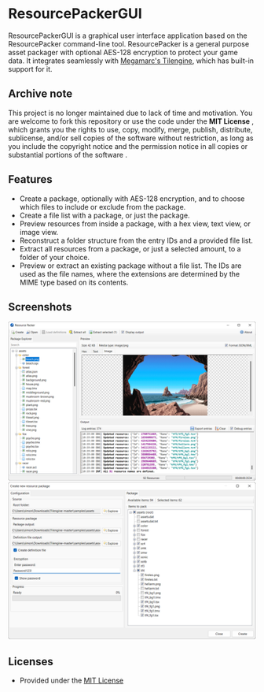 # ResourcePackerGUI

ResourcePackerGUI is a graphical user interface application based on the ResourcePacker command-line tool.
ResourcePacker is a general purpose asset packager with optional AES-128 encryption to protect your game data. It integrates seamlessly with 
[Megamarc's Tilengine](https://github.com/megamarc/Tilengine), which has built-in support for it.

## Archive note
This project is no longer maintained due to lack of time and motivation. You are welcome to fork this repository or use the code
under the **MIT License** , which grants you the rights to use, copy, modify, merge, publish, distribute, sublicense, and/or sell
copies of the software without restriction, as long as you include the copyright notice and the permission notice in all copies or
substantial portions of the software .

## Features

- Create a package, optionally with AES-128 encryption, and to choose which files to include or exclude from the package. 
- Create a file list with a package, or just the package.
- Preview resources from inside a package, with a hex view, text view, or image view.
- Reconstruct a folder structure from the entry IDs and a provided file list.
- Extract all resources from a package, or just a selected amount, to a folder of your choice.
- Preview or extract an existing package without a file list. The IDs are used as the file names, where the extensions are determined by the MIME type based on its contents.

## Screenshots

![Main application screenshot](screenshot1.png)
![Main application screenshot](screenshot2.png)

## Licenses

- Provided under the [MIT License](LICENSE)
